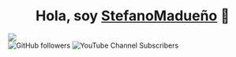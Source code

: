 <div align="center">
<h1 align="center">Hola, soy <a href="https://www.youtube.com/@stefanomadueno2362">StefanoMadueño</a> 👋</h1>
</div>
<img src="https://i.imgur.com/hwGxyb7.jpg">
<div class="badge-container">
  <img alt="GitHub followers" src="https://img.shields.io/github/followers/Stefano-BML">
  <img alt="YouTube Channel Subscribers" src="https://img.shields.io/youtube/channel/subscribers/UCouUHaufMgaUcjs1NRNT-ow">
</div>


<!--
**Stefano-BML/Stefano-BML** is a ✨ _special_ ✨ repository because its `README.md` (this file) appears on your GitHub profile.

Here are some ideas to get you started:

- 🔭 I’m currently working on ...
- 🌱 I’m currently learning ...
- 👯 I’m looking to collaborate on ...
- 🤔 I’m looking for help with ...
- 💬 Ask me about ...
- 📫 How to reach me: ...
- 😄 Pronouns: ...
- ⚡ Fun fact: ...
-->
